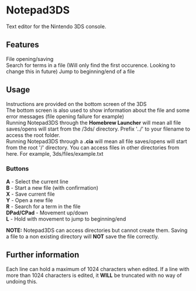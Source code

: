 # Notepad3DS
Text editor for the Nintendo 3DS console.  

## Features
File opening/saving  
Search for terms in a file (Will only find the first occurence. Looking to change this in future)
Jump to beginning/end of a file  


## Usage
Instructions are provided on the bottom screen of the 3DS  
The bottom screen is also used to show information about the file and some error messages (file opening failure for example)  
Running Notepad3DS through the __Homebrew Launcher__ will mean all file saves/opens will start from the /3ds/ directory. Prefix '../' to your filename to access the root folder.  
Running Notepad3DS through a __.cia__ will mean all file saves/opens will start from the root '/' directory. You can access files in other directories from here. For example, 3ds/files/example.txt   
### Buttons
__A__ - Select the current line  
__B__ - Start a new file (with confirmation)  
__X__ - Save current file  
__Y__ - Open a new file  
__R__ - Search for a term in the file  
__DPad/CPad__ - Movement up/down  
__L__ - Hold with movement to jump to beginning/end  

__NOTE:__ Notepad3DS can access directories but cannot create them. Saving a file to a non existing directory will __NOT__ save the file correctly.  

## Further information
Each line can hold a maximum of 1024 characters when edited. If a line with more than 1024 characters is edited, it __WILL__ be truncated with no way of undoing this.